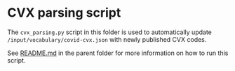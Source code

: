 # CVX parsing script

The `cvx_parsing.py` script in this folder is used to automatically update `/input/vocabulary/covid-cvx.json` with newly published CVX codes.

See [README.md](../) in the parent folder for more information on how to run this script.